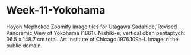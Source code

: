 # Week-11-Yokohama

Hoyon Mephokee Zoomify image tiles for Utagawa Sadahide, Revised Panoramic View of Yokohama (1861). Nishiki-e; vertical ōban pentaptych: 36.5 x 148.7 cm total. Art Institute of Chicago 1976.109a-l. Image in the public domain.
